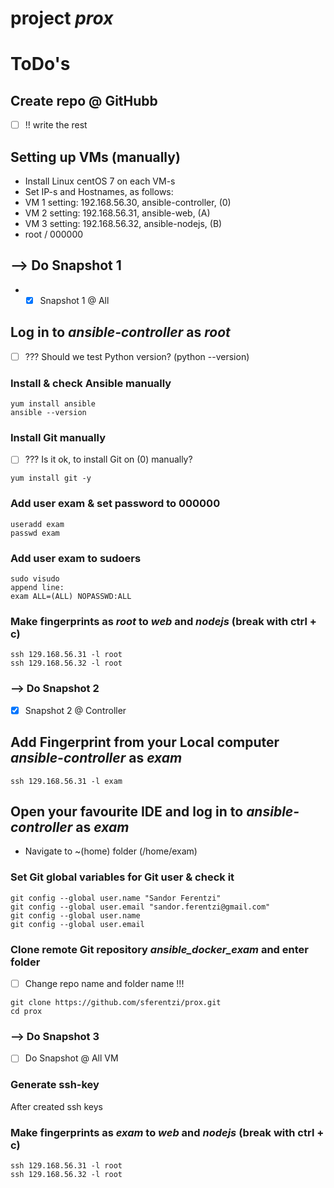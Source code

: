 # project *prox*

# ToDo's

## Create repo @ GitHubb
- [ ] !! write the rest

## Setting up VMs (manually)
- Install Linux centOS 7 on each VM-s
- Set IP-s and Hostnames, as follows:
 - VM 1 setting: 192.168.56.30, ansible-controller, (0)
 - VM 2 setting: 192.168.56.31, ansible-web, (A)
 - VM 3 setting: 192.168.56.32, ansible-nodejs, (B)
 - root / 000000

 ## --> Do Snapshot 1
 - - [x] Snapshot 1 @ All

## Log in to *ansible-controller* as *root*
- [ ] ??? Should we test Python version? (python --version)
### Install & check Ansible manually
~~~
yum install ansible
ansible --version
~~~

### Install Git manually
- [ ] ??? Is it ok, to install Git on (0) manually?
~~~
yum install git -y
~~~

### Add user exam & set password to 000000
~~~
useradd exam
passwd exam
~~~

### Add user exam to sudoers
~~~
sudo visudo
append line: 
exam ALL=(ALL) NOPASSWD:ALL
~~~

### Make fingerprints as *root* to *web* and *nodejs* (break with ctrl + c)
~~~
ssh 129.168.56.31 -l root
ssh 129.168.56.32 -l root 
~~~

### --> Do Snapshot 2
- [x] Snapshot 2 @ Controller

## Add Fingerprint from your Local computer *ansible-controller* as *exam*
~~~
ssh 129.168.56.31 -l exam
~~~

## Open your favourite IDE and log in to *ansible-controller* as *exam*
- Navigate to ~(home) folder (/home/exam)

### Set Git global variables for Git user & check it
~~~
git config --global user.name "Sandor Ferentzi"
git config --global user.email "sandor.ferentzi@gmail.com"
git config --global user.name
git config --global user.email
~~~

### Clone remote Git repository *ansible_docker_exam* and enter folder
- [ ] Change repo name and folder name !!!
~~~
git clone https://github.com/sferentzi/prox.git
cd prox
~~~

### --> Do Snapshot 3
- [ ] Do Snapshot @ All VM

### Generate ssh-key


After created ssh keys
### Make fingerprints as *exam* to *web* and *nodejs* (break with ctrl + c)
~~~
ssh 129.168.56.31 -l root
ssh 129.168.56.32 -l root 
~~~